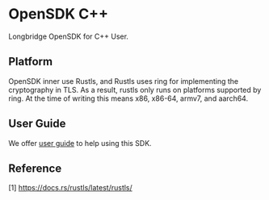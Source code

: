 # OpenSDK C++

Longbridge OpenSDK for C++ User. 

## Platform
OpenSDK inner use Rustls, and
Rustls uses ring for implementing the cryptography in TLS. 
As a result, rustls only runs on platforms supported by ring. 
At the time of writing this means x86, x86-64, armv7, and aarch64.

## User Guide
We offer [user guide](docs/user_guide.md) to help using this SDK.


## Reference
[1] https://docs.rs/rustls/latest/rustls/